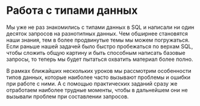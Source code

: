 # Работа с типами данных

Мы уже не раз знакомились с типами данных в SQL и написали ни один десяток запросов на разнотипных данных.
Чем обширнее становятся наши знания, тем в более продвинутые темы мы можем погружаться.
Если раньше нашей задачей было быстро пробежаться по верхам SQL, чтобы сложить общую картину и быть способным
написать базовые запросы, то теперь мы будет пытаться охватить материал более полно.

В рамках ближайших нескольких уроков мы рассмотрим особенности типов данных,
которые наиболее часто вызывают проблемы и ошибки при работе с ними. А с помощью практических заданий сразу же
отработаем наиболее трудные моменты, чтобы в дальнейшем они не вызывали проблем при составлении запросов.
